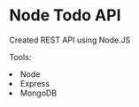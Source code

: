 # Node Todo API

<p>Created REST API using Node.JS</p>
<p>
  Tools:
  <li>Node</li>
  <li>Express</li>
  <li>MongoDB</li>
</p>
